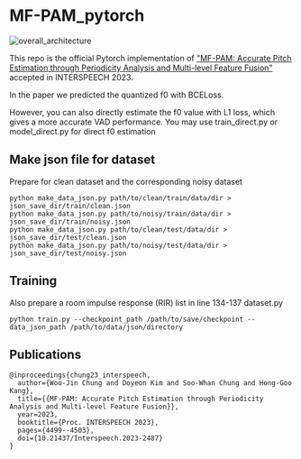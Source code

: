 # MF-PAM_pytorch

![overall_architecture](https://github.com/Woo-jin-Chung/mfpam-pitch-estimation-pytorch/assets/76720656/9771d5ca-9993-4e84-ae13-d6d7481abf0f)

This repo is the official Pytorch implementation of ["MF-PAM: Accurate Pitch Estimation through Periodicity Analysis and Multi-level Feature Fusion"](https://arxiv.org/abs/2306.09640) accepted in INTERSPEECH 2023.


In the paper we predicted the quantized f0 with BCELoss.

However, you can also directly estimate the f0 value with L1 loss, which gives a more accurate VAD performance.
You may use train_direct.py or model_direct.py for direct f0 estimation

## Make json file for dataset
Prepare for clean dataset and the corresponding noisy dataset
```
python make_data_json.py path/to/clean/train/data/dir > json_save_dir/train/clean.json
python make_data_json.py path/to/noisy/train/data/dir > json_save_dir/train/noisy.json
python make_data_json.py path/to/clean/test/data/dir > json_save_dir/test/clean.json
python make_data_json.py path/to/noisy/test/data/dir > json_save_dir/test/noisy.json
```

## Training
Also prepare a room impulse response (RIR) list in line 134-137 dataset.py
```
python train.py --checkpoint_path /path/to/save/checkpoint --data_json_path /path/to/data/json/directory
```

## Publications
```
@inproceedings{chung23_interspeech,
  author={Woo-Jin Chung and Doyeon Kim and Soo-Whan Chung and Hong-Goo Kang},
  title={{MF-PAM: Accurate Pitch Estimation through Periodicity Analysis and Multi-level Feature Fusion}},
  year=2023,
  booktitle={Proc. INTERSPEECH 2023},
  pages={4499--4503},
  doi={10.21437/Interspeech.2023-2487}
}
```
